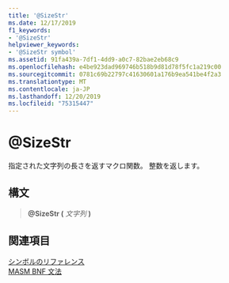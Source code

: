 ```yaml
---
title: '@SizeStr'
ms.date: 12/17/2019
f1_keywords:
- '@SizeStr'
helpviewer_keywords:
- '@SizeStr symbol'
ms.assetid: 91fa439a-7df1-4dd9-a0c7-82bae2eb68c9
ms.openlocfilehash: e4be923dad969746b518b9d81d78f5fc1a219c00
ms.sourcegitcommit: 0781c69b22797c41630601a176b9ea541be4f2a3
ms.translationtype: MT
ms.contentlocale: ja-JP
ms.lasthandoff: 12/20/2019
ms.locfileid: "75315447"
---
```

# <a name="sizestr"></a>\@SizeStr

指定された文字列の長さを返すマクロ関数。 整数を返します。

## <a name="syntax"></a>構文

> **\@SizeStr (** *文字列* **)**

## <a name="see-also"></a>関連項目

[シンボルのリファレンス](symbols-reference.md)\
[MASM BNF 文法](masm-bnf-grammar.md)
